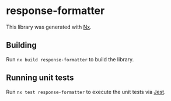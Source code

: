 # response-formatter

This library was generated with [Nx](https://nx.dev).

## Building

Run `nx build response-formatter` to build the library.

## Running unit tests

Run `nx test response-formatter` to execute the unit tests via [Jest](https://jestjs.io).
